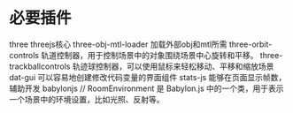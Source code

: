 # 必要插件
three  threejs核心
three-obj-mtl-loader  加载外部obj和mtl所需
three-orbit-controls  轨道控制器，用于控制场景中的对象围绕场景中心旋转和平移。
three-trackballcontrols   轨迹球控制器，可以使用鼠标来轻松移动、平移和缩放场景
dat-gui  可以容易地创建修改代码变量的界面组件
stats-js  能够在页面显示帧数，辅助开发
babylonjs   // RoomEnvironment 是 Babylon.js 中的一个类，用于表示一个场景中的环境设置，比如光照、反射等。
              
